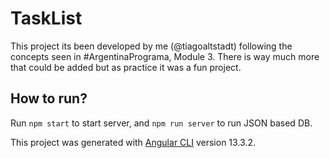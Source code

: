 # TaskList

This project its been developed by me (@tiagoaltstadt) following the concepts seen in #ArgentinaPrograma, Module 3. There is way much more that could be added but as practice it was a fun project.

## How to run?

Run `npm start` to start server, and `npm run server` to run JSON based DB.

This project was generated with [Angular CLI](https://github.com/angular/angular-cli) version 13.3.2.
